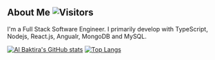 ## About Me ![Visitors](https://visitor-badge.laobi.icu/badge?page_id=abaktiar.abaktiar)

I'm a Full Stack Software Engineer. I primarily develop with TypeScript, Nodejs, React.js, Angualr, MongoDB and MySQL. 


[![Al Baktira's GitHub stats](https://github-readme-stats.vercel.app/api?username=abaktiar&show_icons=true&layout=compact&count_private=true&theme=dark)](https://github.com/abaktiar) [![Top Langs](https://github-readme-stats.vercel.app/api/top-langs/?username=abaktiar&layout=compact&theme=dark)](https://github.com/abaktiar)


